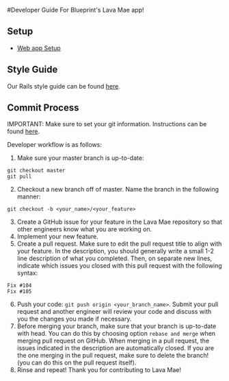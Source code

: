 #Developer Guide For Blueprint's Lava Mae app!
## Setup
* [Web app Setup](/docs/setup.md)

## Style Guide
Our Rails style guide can be found [here](https://github.com/calblueprint/style-guides/tree/master/rails).

## Commit Process
IMPORTANT: Make sure to set your git information. Instructions can be found [here](https://help.github.com/articles/setting-your-username-in-git/).

Developer workflow is as follows:
1. Make sure your master branch is up-to-date:
```
git checkout master
git pull
```
2. Checkout a new branch off of master. Name the branch in the following manner:
```
git checkout -b <your_name>/<your_feature>
```
3. Create a GitHub issue for your feature in the Lava Mae repository so that other
engineers know what you are working on.
4. Implement your new feature.
5. Create a pull request. Make sure to edit the pull request title to align with
your feature. In the description, you should generally write a small 1-2 line description
of what you completed. Then, on separate new lines, indicate which issues you closed with
this pull request with the following syntax:
```
Fix #104
Fix #105
```
6. Push your code: `git push origin <your_branch_name>`. Submit your pull request and
another engineer will review your code and discuss with you the changes you made if necessary.
7. Before merging your branch, make sure that your branch is up-to-date with head. You can do
this by choosing option `rebase and merge` when merging pull request on GitHub. When merging
in a pull request, the issues indicated in the description are automatically closed. If you are
the one merging in the pull request, make sure to delete the branch! (you can do this on the pull
request itself).
8. Rinse and repeat! Thank you for contributing to Lava Mae!
